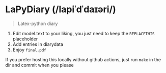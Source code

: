 # LaPyDiary (/lapiˈdˈdaɪəri/)
> Latex-python diary

1. Edit model.text to your liking, you just need to keep the `REPLACETHIS` placeholder
2. Add entries in diarydata 
3. Enjoy `final.pdf`

If you prefer hosting this locally without github actions, just run `make` in the dir and commit when you please
